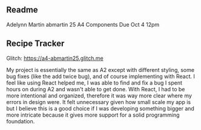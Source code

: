 Readme 
---
Adelynn Martin 
abmartin 25
A4 Components 
Due Oct 4 12pm
## Recipe Tracker

Glitch: https://a4-abmartin25.glitch.me



My project is essentially the same as A2 except with different styling, some bug fixes (like the add twice bug), and of course implementing with React. I feel like using React helped me, I was able to find and fix a bug I spent hours on during A2 and wasn't able to get done. With React, I had to be more intentional and organized, therefore it was way more clear where my errors in design were. It felt unnecessary given how small scale my app is but I believe this is a good choice if I was developing something bigger and more intricate because it gives more support for a solid programming foundation. 
